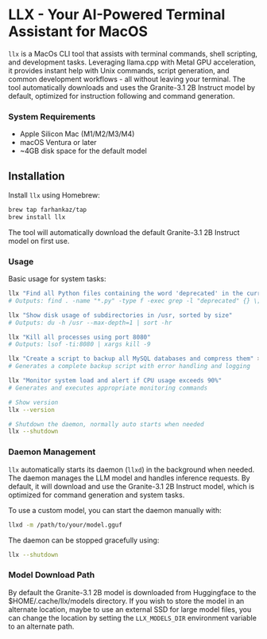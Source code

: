# LLX - Your AI-Powered Terminal Assistant for MacOS

`llx` is a MacOs CLI tool that assists with terminal commands, shell scripting, and development tasks. Leveraging llama.cpp with Metal GPU acceleration, it provides instant help with Unix commands, script generation, and common development workflows - all without leaving your terminal. The tool automatically downloads and uses the Granite-3.1 2B Instruct model by default, optimized for instruction following and command generation.

### System Requirements

- Apple Silicon Mac (M1/M2/M3/M4)
- macOS Ventura or later
- ~4GB disk space for the default model

## Installation

Install `llx` using Homebrew:
```bash
brew tap farhankaz/tap
brew install llx
```

 The tool will automatically download the default Granite-3.1 2B Instruct model on first use.

### Usage

Basic usage for system tasks:
```bash
llx "Find all Python files containing the word 'deprecated' in the current directory"
# Outputs: find . -name "*.py" -type f -exec grep -l "deprecated" {} \;

llx "Show disk usage of subdirectories in /usr, sorted by size"
# Outputs: du -h /usr --max-depth=1 | sort -hr

llx "Kill all processes using port 8080"
# Outputs: lsof -ti:8080 | xargs kill -9

llx "Create a script to backup all MySQL databases and compress them" > backup-dbs.sh
# Generates a complete backup script with error handling and logging

llx "Monitor system load and alert if CPU usage exceeds 90%" 
# Generates and executes appropriate monitoring commands

# Show version
llx --version

# Shutdown the daemon, normally auto starts when needed
llx --shutdown
```

### Daemon Management

`llx` automatically starts its daemon (`llxd`) in the background when needed. The daemon manages the LLM model and handles inference requests. By default, it will download and use the Granite-3.1 2B Instruct model, which is optimized for command generation and system tasks.

To use a custom model, you can start the daemon manually with:
```bash
llxd -m /path/to/your/model.gguf
```

The daemon can be stopped gracefully using:
```bash
llx --shutdown
```

### Model Download Path
By default the Granite-3.1 2B model is downloaded from Huggingface to the $HOME/.cache/llx/models directory.  If you wish to store the model in an alternate location, maybe to use an external SSD for large model files, you can change the location by setting the `LLX_MODELS_DIR` environment variable to an alternate path.

